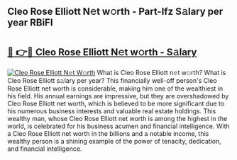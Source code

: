 ## Cleo Rose Elliott N𝚎t w𝚘rth - Part-Ifz S𝚊lary per year RBiFI

# <h2><a href="http://gc1ihq.nevu.top/?p=Cleo+Rose+Elliott">🔗 👉🔴 Cleo Rose Elliott N𝚎t w𝚘rth - S𝚊lary</a></h2>

[![Cleo Rose Elliott N𝚎t W𝚘rth](https://i.imgur.com/Oavwk0R.jpeg)](http://gc1ihq.nevu.top/?p=Cleo+Rose+Elliott)
What is Cleo Rose Elliott n𝚎t w𝚘rth? What is Cleo Rose Elliott s𝚊lary per year?
This financially well-off person's Cleo Rose Elliott net worth is considerable, making him one of the wealthiest in his field. His annual earnings are impressive, but they are overshadowed by Cleo Rose Elliott net worth, which is believed to be more significant due to his numerous business interests and valuable real estate holdings. This wealthy man, whose Cleo Rose Elliott net worth is among the highest in the world, is celebrated for his business acumen and financial intelligence. With a Cleo Rose Elliott net worth in the billions and a notable income, this wealthy person is a shining example of the power of tenacity, dedication, and financial intelligence.
